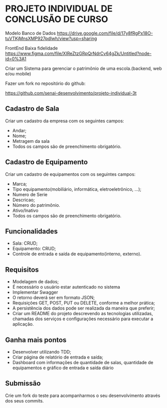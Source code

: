 
# PROJETO INDIVIDUAL DE CONCLUSÃO DE CURSO
Modelo Banco de Dados https://drive.google.com/file/d/17y8fRgPx18O-tuVTKjMnsXMP927pdlwh/view?usp=sharing

FrontEnd Baixa fidelidade https://www.figma.com/file/XIReZtzGRpQrNdrCv64gZk/Untitled?node-id=0%3A1

Criar um Sistema para gerenciar o patrimônio de uma escola.(backend, web e/ou mobile)

Fazer um fork no repositório do github:

https://github.com/senai-desenvolvimento/projeto-individual-3t

## Cadastro de Sala
  
  Criar um cadastro da empresa com os seguintes campos:
  - Andar;
  - Nome;
  - Metragem da sala
  - Todos os campos são de preenchimento obrigatório.

## Cadastro de Equipamento
  
  Criar um cadastro de equipamentos com os seguintes campos:
  - Marca;
  - Tipo equipamento(mobiliário, informática, eletroeletrônico, ...);
  - Numero de Serie
  - Descricao;
  - Número do patrimônio.
  - Ativo/Inativo
  - Todos os campos são de preenchimento obrigatório.
  
## Funcionalidades
  
  - Sala: CRUD;
  - Equipamento: CRUD;
  - Controle de entrada e saída de equipamento(interno, externo).
   
## Requisitos

  - Modelagem de dados;
  - É necessário o usuário estar autenticado no sistema
  - Implementar Swagger
  - O retorno deverá ser em formato JSON;
  - Requisições GET, POST, PUT ou DELETE, conforme a melhor prática;
  - A persistência dos dados pode ser realizada da maneira que preferir;
  - Criar um  README do projeto descrevendo as tecnologias utilizadas, chamadas dos serviços e configurações necessário para executar a aplicação.

## Ganha mais pontos

  - Desenvolver utilizando TDD;
  - Criar página de relatório de entrada e saída;
  - Dashboard com informações de quantidade de salas, quantidade de equipamentos e gráfico de entrada e saída diário

## Submissão
  
  Crie um fork do teste para acompanharmos o seu desenvolvimento através dos seus commits.

